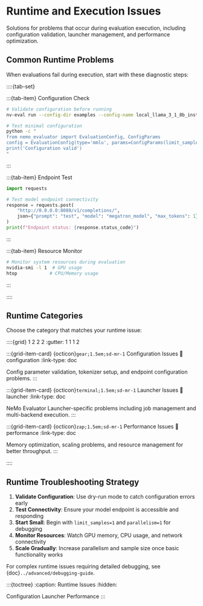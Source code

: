 # Runtime and Execution Issues

Solutions for problems that occur during evaluation execution, including configuration validation, launcher management, and performance optimization.

## Common Runtime Problems

When evaluations fail during execution, start with these diagnostic steps:

::::{tab-set}

:::{tab-item} Configuration Check

```bash
# Validate configuration before running
nv-eval run --config-dir examples --config-name local_llama_3_1_8b_instruct --dry-run

# Test minimal configuration
python -c "
from nemo_evaluator import EvaluationConfig, ConfigParams
config = EvaluationConfig(type='mmlu', params=ConfigParams(limit_samples=1))
print('Configuration valid')
"
```

:::

:::{tab-item} Endpoint Test

```python
import requests

# Test model endpoint connectivity
response = requests.post(
    "http://0.0.0.0:8080/v1/completions/",
    json={"prompt": "test", "model": "megatron_model", "max_tokens": 1}
)
print(f"Endpoint status: {response.status_code}")
```

:::

:::{tab-item} Resource Monitor

```bash
# Monitor system resources during evaluation
nvidia-smi -l 1  # GPU usage
htop            # CPU/Memory usage
```

:::

::::

## Runtime Categories

Choose the category that matches your runtime issue:

::::{grid} 1 2 2 2
:gutter: 1 1 1 2

:::{grid-item-card} {octicon}`gear;1.5em;sd-mr-1` Configuration Issues
:link: configuration
:link-type: doc

Config parameter validation, tokenizer setup, and endpoint configuration problems.
:::

:::{grid-item-card} {octicon}`terminal;1.5em;sd-mr-1` Launcher Issues
:link: launcher
:link-type: doc

NeMo Evaluator Launcher-specific problems including job management and multi-backend execution.
:::

:::{grid-item-card} {octicon}`zap;1.5em;sd-mr-1` Performance Issues
:link: performance
:link-type: doc

Memory optimization, scaling problems, and resource management for better throughput.
:::

::::

## Runtime Troubleshooting Strategy

1. **Validate Configuration**: Use dry-run mode to catch configuration errors early
2. **Test Connectivity**: Ensure your model endpoint is accessible and responding
3. **Start Small**: Begin with `limit_samples=1` and `parallelism=1` for debugging
4. **Monitor Resources**: Watch GPU memory, CPU usage, and network connectivity
5. **Scale Gradually**: Increase parallelism and sample size once basic functionality works

For complex runtime issues requiring detailed debugging, see {doc}`../advanced/debugging-guide`.

:::{toctree}
:caption: Runtime Issues
:hidden:

Configuration <configuration>
Launcher <launcher>
Performance <performance>
:::
